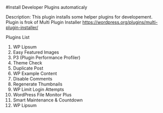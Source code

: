 #Install Developer Plugins automaticaly

Description: This plugin installs some helper plugins for developement. 
Plugin is frok of Multi Plugin Installer
https://wordpress.org/plugins/multi-plugin-installer/

Plugins List

1. WP Lipsum
2. Easy Featured Images
3. P3 (Plugin Performance Profiler)
4. Theme Check
5. Duplicate Post
6. WP Example Content
7. Disable Comments
8. Regenerate Thumbnails
9. WP Limit Login Attempts
10. WordPress File Monitor Plus
11. Smart Maintenance & Countdown
12. WP Lipsum

